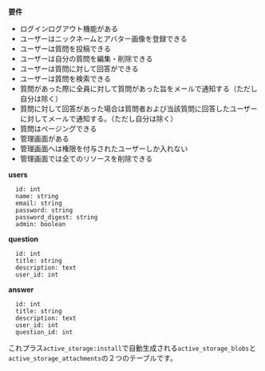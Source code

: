 **要件**
- ログインログアウト機能がある
- ユーザーはニックネームとアバター画像を登録できる
- ユーザーは質問を投稿できる
- ユーザーは自分の質問を編集・削除できる
- ユーザーは質問に対して回答ができる
- ユーザーは質問を検索できる
- 質問があった際に全員に対して質問があった旨をメールで通知する（ただし自分は除く）
- 質問に対して回答があった場合は質問者および当該質問に回答したユーザーに対してメールで通知する。（ただし自分は除く）
- 質問はページングできる
- 管理画面がある
- 管理画面へは権限を付与されたユーザーしか入れない
- 管理画面では全てのリソースを削除できる

**users**
```
  id: int
  name: string
  email: string
  password: string
  password_digest: string
  admin: boolean
```
**question**
```
  id: int
  title: string
  description: text
  user_id: int
```

**answer**
```
  id: int
  title: string
  description: text
  user_id: int
  question_id: int
```

これプラス`active_storage:install`で自動生成される`active_storage_blobs`と`active_storage_attachments`の２つのテーブルです。
